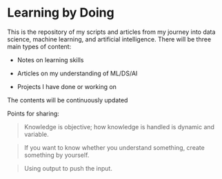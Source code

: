 # Learning by Doing

This is the repository of my scripts and articles from my journey into data science, machine learning, and artificial intelligence. 
There will be three main types of content: 

- Notes on learning skills

- Articles on my understanding of ML/DS/AI

- Projects I have done or working on

The contents will be continuously updated

Points for sharing:

> Knowledge is objective; how knowledge is handled is dynamic and variable.
  
> If you want to know whether you understand something, create something by yourself.
  
> Using output to push the input.



